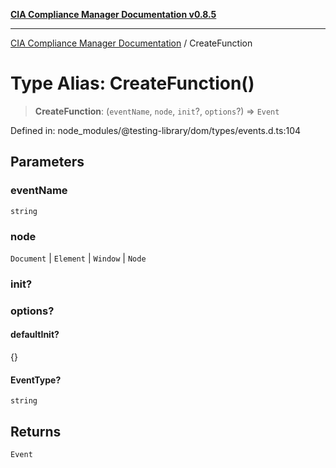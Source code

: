[**CIA Compliance Manager Documentation v0.8.5**](../README.md)

***

[CIA Compliance Manager Documentation](../globals.md) / CreateFunction

# Type Alias: CreateFunction()

> **CreateFunction**: (`eventName`, `node`, `init`?, `options`?) => `Event`

Defined in: node\_modules/@testing-library/dom/types/events.d.ts:104

## Parameters

### eventName

`string`

### node

`Document` | `Element` | `Window` | `Node`

### init?

### options?

#### defaultInit?

\{\}

#### EventType?

`string`

## Returns

`Event`
